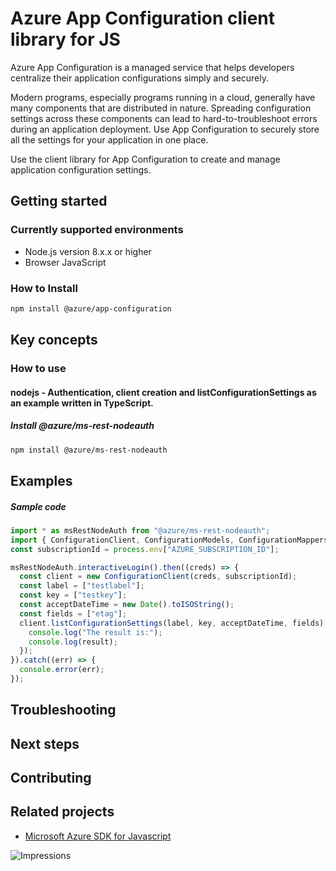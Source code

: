 # Azure App Configuration client library for JS

Azure App Configuration is a managed service that helps developers centralize their application configurations simply and securely.

Modern programs, especially programs running in a cloud, generally have many components that are distributed in nature. Spreading configuration settings across these components can lead to hard-to-troubleshoot errors during an application deployment. Use App Configuration to securely store all the settings for your application in one place.

Use the client library for App Configuration to create and manage application configuration settings.

## Getting started

### Currently supported environments

- Node.js version 8.x.x or higher
- Browser JavaScript

### How to Install

```bash
npm install @azure/app-configuration
```
## Key concepts

### How to use

#### nodejs - Authentication, client creation and listConfigurationSettings  as an example written in TypeScript.

##### Install @azure/ms-rest-nodeauth

```bash
npm install @azure/ms-rest-nodeauth
```

## Examples

##### Sample code

```typescript
import * as msRestNodeAuth from "@azure/ms-rest-nodeauth";
import { ConfigurationClient, ConfigurationModels, ConfigurationMappers } from "@azure/app-configuration";
const subscriptionId = process.env["AZURE_SUBSCRIPTION_ID"];

msRestNodeAuth.interactiveLogin().then((creds) => {
  const client = new ConfigurationClient(creds, subscriptionId);
  const label = ["testlabel"];
  const key = ["testkey"];
  const acceptDateTime = new Date().toISOString();
  const fields = ["etag"];
  client.listConfigurationSettings(label, key, acceptDateTime, fields).then((result) => {
    console.log("The result is:");
    console.log(result);
  });
}).catch((err) => {
  console.error(err);
});
```

## Troubleshooting

## Next steps

## Contributing

## Related projects

- [Microsoft Azure SDK for Javascript](https://github.com/Azure/azure-sdk-for-js)

![Impressions](https://azure-sdk-impressions.azurewebsites.net/api/impressions/azure-sdk-for-js/sdk/appconfiguration/app-config/README.png)
